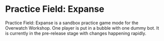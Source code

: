 # Practice Field: Expanse

Practice Field: Expanse is a sandbox practice game mode for the Overwatch Workshop. One player is put in a bubble with one dummy bot. It is currently in the pre-release stage with changes happening rapidly.
